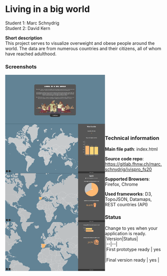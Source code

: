 # Living in a big world

Student 1: Marc Schnydrig  
Student 2: David Kern

**Short description**  
This project serves to visualize overweight and obese people around the world.
The data are from numerous countries and their citizens, all of whom have reached adulthood.

### Screenshots
<img src="https://github.com/marcschny/BigWorld/blob/master/img/bigworld1.png" width="320" align="left"/>
<img src="https://github.com/marcschny/BigWorld/blob/master/img/bigworld2.png" width="320" align="left"/>
<img src="https://github.com/marcschny/BigWorld/blob/master/img/bigworld3.png" width="320" align="left"/>
<img src="https://github.com/marcschny/BigWorld/blob/master/img/bigworld4.png" width="320" align="left"/>


</br></br></br></br></br>
</br></br></br></br></br>
### Technical information
**Main file path**: index.html

**Source code repo**: https://gitlab.fhnw.ch/marc.schnydrig/ivispro_fs20

**Supported Browsers**: Firefox, Chrome

**Used frameworks**:
D3, TopoJSON, Datamaps, REST countries (API)

### Status
Change to yes when your application is ready.  
|Version|Status|  
|--|--|  
|First prototype ready | yes |  
|Final version ready  | yes |
